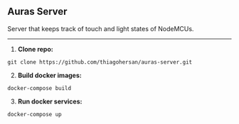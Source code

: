 ## Auras Server

Server that keeps track of touch and light states of NodeMCUs.

--- 

1. **Clone repo:**
```
git clone https://github.com/thiagohersan/auras-server.git
```

2. **Build docker images:**
```
docker-compose build
```

3. **Run docker services:**
```
docker-compose up
```
